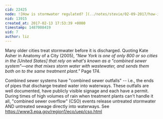 ```yaml
---
cid: 22425
node: ![How is stormwater regulated? ](../notes/stevie/02-09-2017/how-is-stormwater-regulated)
nid: 13915
created_at: 2017-02-13 17:53:39 +0000
timestamp: 1487008419
uid: 7
author: liz
---
```


Many older cities treat stormwater before it is discharged. Quoting Kate Asher in Anatomy of a City (2005), _"New York is one of only 800 or so cities in the [United States] that rely on what's known as a "combined sewer system"—one that mixes storm water with wastewater, and sends them both on to the same treatment plant."_ Page 174.

Combined sewer systems have "combined sewer outfalls" -- i.e., the ends of pipes that discharge treated water into waterways. These outfalls are well documented, have publicly visible signage and each have a permit. During times of high volumes of rain when treatment plants can't handle it all, "combined sewer overflow" (CSO) events release untreated stormwater AND untreated sewage directly into waterways. See https://www3.epa.gov/region1/eco/uep/cso.html